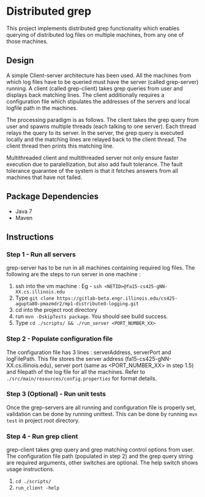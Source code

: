 # Distributed grep
This project implements distributed grep functionality which enables querying of distributed 
log files on multiple machines, from any one of those machines.

## Design
A simple Client-server architecture has been used. All the machines from which log files have to be queried 
must have the server (called grep-server) running. A client (called grep-client) takes grep queries from user
 and displays back matching lines. The client additionally requires a configuration file which stipulates the addresses of 
 the servers and local logfile path in the machines.
 
The processing paradigm is as follows. The client takes the grep query from user and spawns multiple threads 
(each talking to one server). Each thread relays the query to its server. In the server, the grep query is executed
locally and the matching lines are relayed back to the client thread. The client thread then prints this matching line.

Multithreaded client and multithreaded server not only ensure faster execution due to paralellization, but also add fault tolerance.
The fault tolerance guarantee of the system is that it fetches answers from all machines that have not failed.
 
## Package Dependencies
- Java 7
- Maven

## Instructions
### Step 1 - Run all servers
grep-server has to be run in all machines containing required log files. The following are the steps to run server in one machine :
1. ssh into the vm machine : Eg - ```ssh <NETID>@fa15-cs425-gNN-XX.cs.illinois.edu```
2. Type ```git clone https://gitlab-beta.engr.illinois.edu/cs425-agupta80-pmazmdr2/mp1-distributed-logging.git```
3. cd into the project root directory
4. run ```mvn -DskipTests package```. You should see build success.
5. Type ```cd ./scripts/ && ./run_server <PORT_NUMBER_XX>```

### Step 2 - Populate configuration file
The configuration file has 3 lines : serverAddress, serverPort and logFilePath. This file stores 
the server address (fa15-cs425-gNN-XX.cs.illinois.edu), server port (same as <PORT_NUMBER_XX> in step 1.5) and 
filepath of the log file for all the machines. Refer to  ```./src/main/resources/config.properties``` for 
format details.

### Step 3 (Optional) - Run unit tests
Once the grep-servers are all running and configuration file is properly set, validation can be done by 
running unittest. This can be done by running ```mvn test``` in project root directory.

### Step 4 - Run grep client
grep-client takes grep query and grep matching control options from user. The configuration file path 
(populated in step 2) and the grep query string are required arguments, other switches are optional. The help 
switch shows usage instructions.
1. ```cd ./scripts/```
2. ```run_client -help```